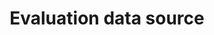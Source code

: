 ---
title: 'Evaluation data source'
field: 'is.evaluation.dataSource'
slug: 'impact-evaluation-data-source'
comment: 'select from control list'
required: False
vocabulary: 'vocabulary.txt'
module: 'Impact'
cluster: 'Impact'
policy: 'Controlled value. Single select from control list.'
---